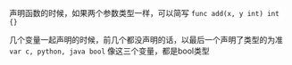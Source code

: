 声明函数的时候，如果两个参数类型一样，可以简写
`func add(x, y int) int {}`

几个变量一起声明的时候，前几个都没声明的话，以最后一个声明了类型的为准
`var c, python, java bool`
像这三个变量，都是bool类型